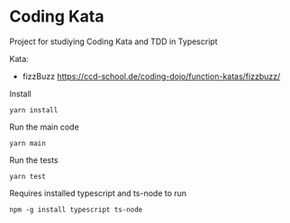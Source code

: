 # Coding Kata

Project for studiying Coding Kata and TDD in Typescript

Kata:

- fizzBuzz
  https://ccd-school.de/coding-dojo/function-katas/fizzbuzz/

Install

```
yarn install
```

Run the main code

```
yarn main
```

Run the tests

```
yarn test
```

Requires installed typescript and ts-node to run

```
npm -g install typescript ts-node
```
